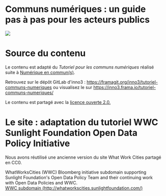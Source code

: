 # Communs numériques : un guide pas à pas pour les acteurs publics


![](https://societenumerique.gouv.fr/wp-content/uploads/2018/01/logomarianne_typo-sombre.png)


# Source du contenu

Le contenu est adapté du _Tutoriel pour les communs numériques_ réalisé suite à [Numérique en commun(s)](https://www.numerique-en-commun.fr).

Retrouvez sur le dépôt GitLab d'inno3 : https://framagit.org/inno3/tutoriel-communs-numeriques ou visualisez le sur https://inno3.frama.io/tutoriel-communs-numeriques/

Le contenu est partagé avec la [licence ouverte 2.0.](https://www.etalab.gouv.fr/wp-content/uploads/2017/04/ETALAB-Licence-Ouverte-v2.0.pdf)

# Le site : adaptation du tutoriel WWC Sunlight Foundation Open Data Policy Initiative  

Nous avons réutilisé une ancienne version du site What Work Cities partagé en CC0. 

WhatWorksCities (WWC) Bloomberg initiative subdomain supporting Sunlight Foundation's Open Data Policy Team and their continuing work with Open Data Policies and WWC.  
[WWC subdomain (http://whatworkscities.sunlightfoundation.com/)](http://whatworkscities.sunlightfoundation.com/)
